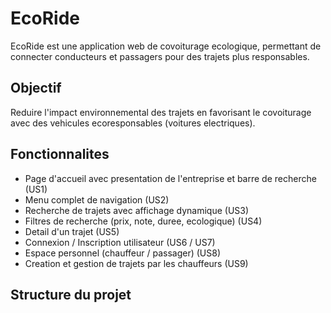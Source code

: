 # EcoRide 

EcoRide est une application web de covoiturage ecologique, permettant de connecter conducteurs et passagers pour des trajets plus responsables.

## Objectif

Reduire l'impact environnemental des trajets en favorisant le covoiturage avec des vehicules ecoresponsables (voitures electriques).

##  Fonctionnalites

- Page d'accueil avec presentation de l'entreprise et barre de recherche (US1)
- Menu complet de navigation (US2)
- Recherche de trajets avec affichage dynamique (US3)
- Filtres de recherche (prix, note, duree, ecologique) (US4)
- Detail d'un trajet (US5)
- Connexion / Inscription utilisateur (US6 / US7)
- Espace personnel (chauffeur / passager) (US8)
- Creation et gestion de trajets par les chauffeurs (US9)

## Structure du projet

